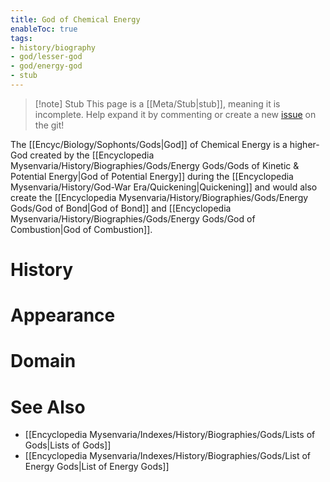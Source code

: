 ```yaml
---
title: God of Chemical Energy
enableToc: true
tags:
- history/biography
- god/lesser-god
- god/energy-god
- stub
---
```


> [!note] Stub
> This page is a [[Meta/Stub|stub]], meaning it is incomplete. Help expand it by commenting or create a new [issue](https://github.com/RagtimeGal/quartz--encyclopedia-mysenvaria/issues/new/choose) on the git!


The [[Encyc[](Meta/Stubs%20and.md)/Biology/Sophonts/Gods|God]] of Chemical Energy is a higher-God created by the [[Encyclopedia Mysenvaria/History/Biographies/Gods/Energy Gods/Gods of Kinetic & Potential Energy|God of Potential Energy]] during the [[Encyclopedia Mysenvaria/History/God-War Era/Quickening|Quickening]] and would also create the [[Encyclopedia Mysenvaria/History/Biographies/Gods/Energy Gods/God of Bond|God of Bond]] and [[Encyclopedia Mysenvaria/History/Biographies/Gods/Energy Gods/God of Combustion|God of Combustion]]. 
# History

# Appearance

# Domain

# See Also
- [[Encyclopedia Mysenvaria/Indexes/History/Biographies/Gods/Lists of Gods|Lists of Gods]]
- [[Encyclopedia Mysenvaria/Indexes/History/Biographies/Gods/List of Energy Gods|List of Energy Gods]]